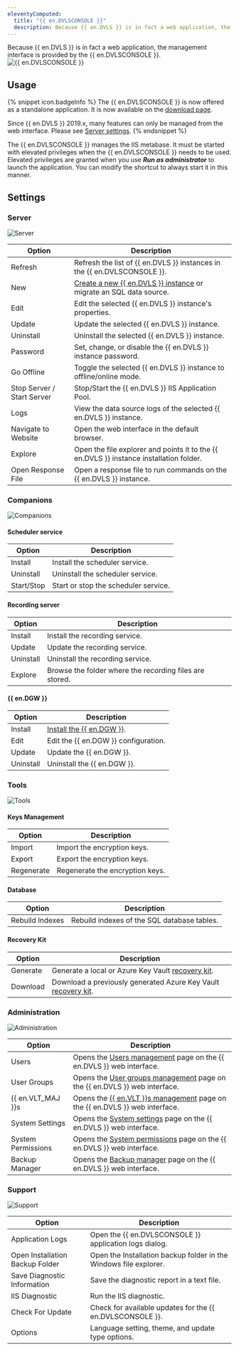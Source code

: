```yaml
---
eleventyComputed:
  title: "{{ en.DVLSCONSOLE }}"
  description: Because {{ en.DVLS }} is in fact a web application, the management interface is provided by the {{ en.DVLSCONSOLE }}.
---
```

Because {{ en.DVLS }} is in fact a web application, the management interface is provided by the {{ en.DVLSCONSOLE }}.
![{{ en.DVLSCONSOLE }}](https://cdnweb.devolutions.net/docs/en/server/ServerOp0043.png)

## Usage

{% snippet icon.badgeInfo %}
The {{ en.DVLSCONSOLE }} is now offered as a standalone application. It is now available on the [download page](https://server.devolutions.net/home/download).

Since {{ en.DVLS }} 2019.x, many features can only be managed from the web interface. Please see [Server settings](/server/web-interface/administration/configuration/server-settings/).
{% endsnippet %}

The {{ en.DVLSCONSOLE }} manages the IIS metabase. It must be started with elevated privileges when the {{ en.DVLSCONSOLE }} needs to be used. Elevated privileges are granted when you use ***Run as administrator*** to launch the application. You can modify the shortcut to always start it in this manner.

## Settings

### Server

![Server](https://cdnweb.devolutions.net/docs/en/server/ServerOp0044.png)

| Option                     | Description                                                                                                        |
|----------------------------|--------------------------------------------------------------------------------------------------------------------|
| Refresh                    | Refresh the list of {{ en.DVLS }} instances in the {{ en.DVLSCONSOLE }}.                                           |
| New                        | [Create a new {{ en.DVLS }} instance](/server/installation/create-server-instance/) or migrate an SQL data source. |
| Edit                       | Edit the selected {{ en.DVLS }} instance's properties.                                                             |
| Update                     | Update the selected {{ en.DVLS }} instance.                                                                        |
| Uninstall                  | Uninstall the selected {{ en.DVLS }} instance.                                                                     |
| Password                   | Set, change, or disable the {{ en.DVLS }} instance password.                                                       |
| Go Offline                 | Toggle the selected {{ en.DVLS }} instance to offline/online mode.                                                 |
| Stop Server / Start Server | Stop/Start the {{ en.DVLS }} IIS Application Pool.                                                                 |
| Logs                       | View the data source logs of the selected {{ en.DVLS }} instance.                                                  |
| Navigate to Website        | Open the web interface in the default browser.                                                                     |
| Explore                    | Open the file explorer and points it to the {{ en.DVLS }} instance installation folder.                            |
| Open Response File         | Open a response file to run commands on the {{ en.DVLS }} instance.                                                |

### Companions

![Companions](https://cdnweb.devolutions.net/docs/en/server/ServerOp0045.png)

#### Scheduler service

| Option     | Description                          |
|------------|--------------------------------------|
| Install    | Install the scheduler service.       |
| Uninstall  | Uninstall the scheduler service.     |
| Start/Stop | Start or stop the scheduler service. |

#### Recording server

| Option    | Description                                             |
|-----------|---------------------------------------------------------|
| Install   | Install the recording service.                          |
| Update    | Update the recording service.                           |
| Uninstall | Uninstall the recording service.                        |
| Explore   | Browse the folder where the recording files are stored. |

#### {{ en.DGW }}

| Option    | Description                                                    |
|-----------|----------------------------------------------------------------|
| Install   | [Install the {{ en.DGW }}](/server/dgw/server-configuration/). |
| Edit      | Edit the {{ en.DGW }} configuration.                           |
| Update    | Update the {{ en.DGW }}.                                       |
| Uninstall | Uninstall the {{ en.DGW }}.                                    |

### Tools

![Tools](https://cdnweb.devolutions.net/docs/en/server/ServerOp0046.png)

#### Keys Management

| Option     | Description                     |
|------------|---------------------------------|
| Import     | Import the encryption keys.     |
| Export     | Export the encryption keys.     |
| Regenerate | Regenerate the encryption keys. |


#### Database

| Option          | Description                                 |
|-----------------|---------------------------------------------|
| Rebuild Indexes | Rebuild indexes of the SQL database tables. |

#### Recovery Kit

| Option   | Description                                                                                       |
|----------|---------------------------------------------------------------------------------------------------|
| Generate | Generate a local or Azure Key Vault [recovery kit](/server/management/recovery-kit/).             |
| Download | Download a previously generated Azure Key Vault [recovery kit](/server/management/recovery-kit/). |

### Administration

![Administration](https://cdnweb.devolutions.net/docs/en/server/ServerOp0047.png)

| Option             | Description                                                                                                                                        |
|--------------------|----------------------------------------------------------------------------------------------------------------------------------------------------|
| Users              | Opens the [Users management](/server/web-interface/administration/security-management/users/) page on the {{ en.DVLS }} web interface.             |
| User Groups        | Opens the [User groups management](/server/web-interface/administration/security-management/user-groups/) page on the {{ en.DVLS }} web interface. |
| {{ en.VLT_MAJ }}s      | Opens the [{{ en.VLT }}s management](/server/web-interface/administration/security-management/vaults/) page on the {{ en.DVLS }} web interface.    |
| System Settings    | Opens the [System settings](/server/web-interface/administration/configuration/system-settings/) page on the {{ en.DVLS }} web interface.          |
| System Permissions | Opens the [System permissions](/server/web-interface/administration/configuration/system-permissions/) page on the {{ en.DVLS }} web interface.    |
| Backup Manager     | Opens the [Backup manager](/server/web-interface/administration/backup/backup-manager/) page on the {{ en.DVLS }} web interface.                   |

### Support

![Support](https://cdnweb.devolutions.net/docs/en/server/ServerOp0048.png)

| Option                          | Description                                                       |
|---------------------------------|-------------------------------------------------------------------|
| Application Logs                | Open the {{ en.DVLSCONSOLE }} application logs dialog.            |
| Open Installation Backup Folder | Open the Installation backup folder in the Windows file explorer. |
| Save Diagnostic Information     | Save the diagnostic report in a text file.                        |
| IIS Diagnostic                  | Run the IIS diagnostic.                                           |
| Check For Update                | Check for available updates for the {{ en.DVLSCONSOLE }}.         |
| Options                         | Language setting, theme, and update type options.                 |

